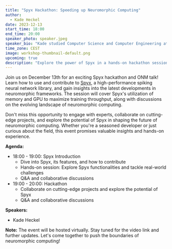 ```yaml
---
title: "Spyx Hackathon: Speeding up Neuromorphic Computing"
author: 
  - Kade Heckel
date: 2023-12-13
start_time: 18:00 
end_time: 20:00
speaker_photo: speaker.jpeg
speaker_bio: "Kade studied Computer Science and Computer Engineering at the U.S. Naval Academy. Studying in the UK as a Marshall Scholar, Kade completed an MSc in A.I. and Adaptive Systems with distinction from the University of Sussex and is currently pursuing an MPhil in Machine Learning and Machine Intelligence at the University of Cambridge. His dissertation at Sussex focused on comparing surrogate gradient and large scale neuroevolutionary algorithms for optimizing spiking neural networks."
time_zone: CEST
image: workshop-thumbnail-default.png
upcoming: true
description: "Explore the power of Spyx in a hands-on hackathon session and dive into the world of neuromorphic frameworks with Kade Heckel."
---
```


Join us on December 13th for an exciting Spyx hackathon and ONM talk! Learn how to use and contribute to [Spyx](https://github.com/kmheckel/spyx), a high-performance spiking neural network library, and gain insights into the latest developments in neuromorphic frameworks. The session will cover Spyx's utilization of memory and GPU to maximize training throughput, along with discussions on the evolving landscape of neuromorphic computing.

Don't miss this opportunity to engage with experts, collaborate on cutting-edge projects, and explore the potential of Spyx in shaping the future of neuromorphic computing. Whether you're a seasoned developer or just curious about the field, this event promises valuable insights and hands-on experience.

**Agenda:**
- 18:00 - 19:00: Spyx Introduction
  - Dive into Spyx, its features, and how to contribute
  - Hands-on session: Explore Spyx functionalities and tackle real-world challenges
  - Q&A and collaborative discussions
- 19:00 - 20:00: Hackathon
  - Collaborate on cutting-edge projects and explore the potential of Spyx
  - Q&A and collaborative discussions

**Speakers:**
- Kade Heckel

**Note:** The event will be hosted virtually. Stay tuned for the video link and further updates. Let's come together to push the boundaries of neuromorphic computing!

  
